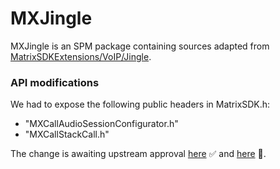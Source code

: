 # MXJingle

MXJingle is an SPM package containing sources adapted from [MatrixSDKExtensions/VoIP/Jingle](https://github.com/matrix-org/matrix-ios-sdk/tree/develop/MatrixSDKExtensions/VoIP/Jingle).

### API modifications

We had to expose the following public headers in MatrixSDK.h:
- "MXCallAudioSessionConfigurator.h"
- "MXCallStackCall.h"

The change is awaiting upstream approval [here](https://github.com/matrix-org/matrix-ios-sdk/pull/1308) ✅ and [here](https://github.com/matrix-org/matrix-ios-sdk/pull/1320) 🚧.
